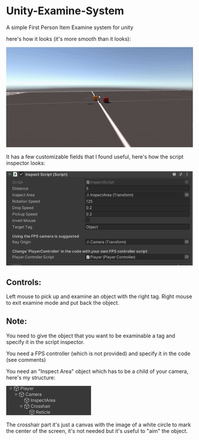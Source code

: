 # Unity-Examine-System
A simple First Person Item Examine system for unity 

here's how it looks (it's more smooth than it looks):

![](https://github.com/ErZicky/Unity-Examine-System/blob/main/images./GIF.png)

It has a few customizable fields that I found useful, here's how the script inspector looks:

![](https://github.com/ErZicky/Unity-Examine-System/blob/main/images./Editor.PNG)


## Controls:
Left mouse to pick up and examine an object with the right tag.
Right mouse to exit examine mode and put back the object.

## Note:
You need to give the object that you want to be examinable a tag and specify it in the script inspector.

You need a FPS controller (which is not provided) and specify it in the code (see comments)

You need an "Inspect Area" object which has to be a child of your camera, here's my structure:

![](https://github.com/ErZicky/Unity-Examine-System/blob/main/images./Hierarchy.PNG)

The crosshair part it's just a canvas with the image of a white circle to mark the center of the screen, it's not needed but it's useful to "aim" the object.
